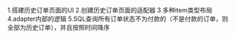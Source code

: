1.搭建历史订单页面的UI
2.创建历史订单页面的适配器
3.多种item类型布局
4.adapter内部的逻辑
5.SQL查询所有订单状态不为付款的（不是付款的订单，则全部为历史订单），并且按照时间降序